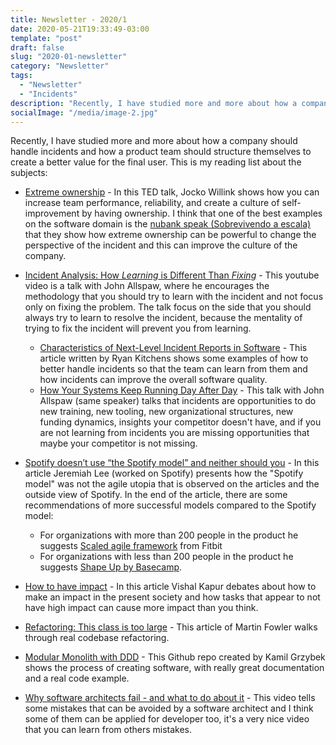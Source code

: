 ```yaml
---
title: Newsletter - 2020/1
date: 2020-05-21T19:33:49-03:00
template: "post"
draft: false
slug: "2020-01-newsletter"
category: "Newsletter"
tags:
  - "Newsletter"
  - "Incidents"
description: "Recently, I have studied more and more about how a company should handle incidents and how a product team should structure themselves to create a better value for the final user. This is my reading list about the subjects..."
socialImage: "/media/image-2.jpg"
---
```


Recently, I have studied more and more about how a company should handle incidents and how a product team should structure themselves to create a better value for the final user. This is my reading list about the subjects:

- [Extreme ownership](https://www.youtube.com/watch?v=ljqra3BcqWM) - In this TED talk, Jocko Willink shows how you can increase team performance, reliability, and create a culture of self-improvement by having ownership. I think that one of the best examples on the software domain is the [nubank speak (Sobrevivendo a escala)](https://www.infoq.com/br/presentations/sobrevivendo-a-escala/) that they show how extreme ownership can be powerful to change the perspective of the incident and this can improve the culture of the company.

- [Incident Analysis: How _Learning_ is Different Than _Fixing_](https://www.youtube.com/watch?v=VFcTNH2iUBM) - This youtube video is a talk with John Allspaw, where he encourages the methodology that you should try to learn with the incident and not focus only on fixing the problem. The talk focus on the side that you should always try to learn to resolve the incident, because the mentality of trying to fix the incident will prevent you from learning.

  - [Characteristics of Next-Level Incident Reports in Software](https://www.learningfromincidents.io/blog/characteristics-of-next-level-incident-reports-in-software) - This article written by Ryan Kitchens shows some examples of how to better handle incidents so that the team can learn from them and how incidents can improve the overall software quality.
  - [How Your Systems Keep Running Day After Day](https://www.youtube.com/watch?v=xA5U85LSk0M) - This talk with John Allspaw (same speaker) talks that incidents are opportunities to do new training, new tooling, new organizational structures, new funding dynamics, insights your competitor doesn't have, and if you are not learning from incidents you are missing opportunities that maybe your competitor is not missing.

- [Spotify doesn’t use “the Spotify model” and neither should you](https://www.jeremiahlee.com/posts/failed-squad-goals/) - In this article Jeremiah Lee (worked on Spotify) presents how the "Spotify model" was not the agile utopia that is observed on the articles and the outside view of Spotify. In the end of the article, there are some recommendations of more successful models compared to the Spotify model:

  - For organizations with more than 200 people in the product he suggests [Scaled agile framework](https://www.scaledagileframework.com/) from Fitbit
  - For organizations with less than 200 people in the product he suggests [Shape Up by Basecamp](https://basecamp.com/shapeup).

- [How to have impact](https://vishalkapur.com/how-to-have-impact/) - In this article Vishal Kapur debates about how to make an impact in the present society and how tasks that appear to not have high impact can cause more impact than you think.

- [Refactoring: This class is too large](https://martinfowler.com/articles/class-too-large.html) - This article of Martin Fowler walks through real codebase refactoring.

- [Modular Monolith with DDD](https://github.com/kgrzybek/modular-monolith-with-ddd) - This Github repo created by Kamil Grzybek shows the process of creating software, with really great documentation and a real code example.

- [Why software architects fail - and what to do about it](https://www.youtube.com/watch?v=AkYDsiRVqno&feature=youtu.be&t=272) - This video tells some mistakes that can be avoided by a software architect and I think some of them can be applied for developer too, it's a very nice video that you can learn from others mistakes.

